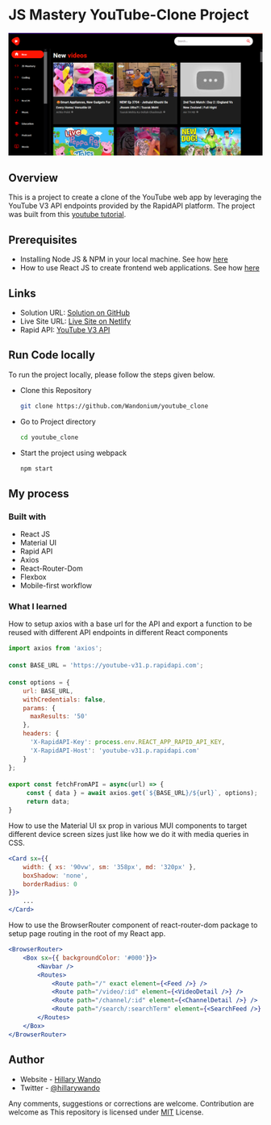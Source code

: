 # JS Mastery YouTube-Clone Project

![Landing Page Screenshot](./screenshot.png?raw=true "Landing Page")

## Overview

This is a project to create a clone of the YouTube web app by leveraging the YouTube V3 API endpoints provided by the RapidAPI platform. The project was built from this [youtube tutorial](https://www.youtube.com/watch?v=FHTbsZEJspU).

## Prerequisites

- Installing Node JS & NPM in your local machine. See how [here](https://www.youtube.com/watch?v=X-FPCwZFU_8)
- How to use React JS to create frontend web applications. See how [here](https://reactjs.org/tutorial/tutorial.html)

## Links

- Solution URL: [Solution on GitHub](https://github.com/Wandonium/youtube_clone)
- Live Site URL: [Live Site on Netlify](https://dazzling-starburst-b0078e.netlify.app/)
- Rapid API: [YouTube V3 API](https://rapidapi.com/ytdlfree/api/youtube-v31)

## Run Code locally

To run the project locally, please follow the steps given below.

- Clone this Repository

  ```bash
  git clone https://github.com/Wandonium/youtube_clone
  ```

- Go to Project directory

  ```bash
  cd youtube_clone
  ```

- Start the project using webpack

  ```bash
  npm start
  ```
## My process

### Built with

- React JS
- Material UI
- Rapid API
- Axios
- React-Router-Dom
- Flexbox
- Mobile-first workflow


### What I learned

How to setup axios with a base url for the API and export a function to be reused with different API endpoints in different React components

```jsx
import axios from 'axios';

const BASE_URL = 'https://youtube-v31.p.rapidapi.com';

const options = {
    url: BASE_URL,
    withCredentials: false,
    params: {
      maxResults: '50'
    },
    headers: {
      'X-RapidAPI-Key': process.env.REACT_APP_RAPID_API_KEY,
      'X-RapidAPI-Host': 'youtube-v31.p.rapidapi.com'
    }
};

export const fetchFromAPI = async(url) => {
     const { data } = await axios.get(`${BASE_URL}/${url}`, options);
     return data;
}
```

How to use the Material UI sx prop in various MUI components to target different device screen sizes just like how we do it with media queries in CSS.

```jsx
<Card sx={{ 
    width: { xs: '90vw', sm: '358px', md: '320px' }, 
    boxShadow: 'none', 
    borderRadius: 0 
}}>
    ...
</Card>
```
How to use the BrowserRouter component of react-router-dom package to setup page routing in the root of my React app.

```jsx
<BrowserRouter>
    <Box sx={{ backgroundColor: '#000'}}>
        <Navbar />
        <Routes>
            <Route path="/" exact element={<Feed />} />
            <Route path="/video/:id" element={<VideoDetail />} />
            <Route path="/channel/:id" element={<ChannelDetail />} />
            <Route path="/search/:searchTerm" element={<SearchFeed />} />
        </Routes>
    </Box>
</BrowserRouter>
```

## Author

- Website - [Hillary Wando](http://hillarywando.com/)
- Twitter - [@hillarywando](https://www.twitter.com/hillarywando)

<!-- It is mandatory to add this.-->

Any comments, suggestions or corrections are welcome. Contribution are welcome as This repository is licensed under [MIT](https://opensource.org/licenses/MIT) License.